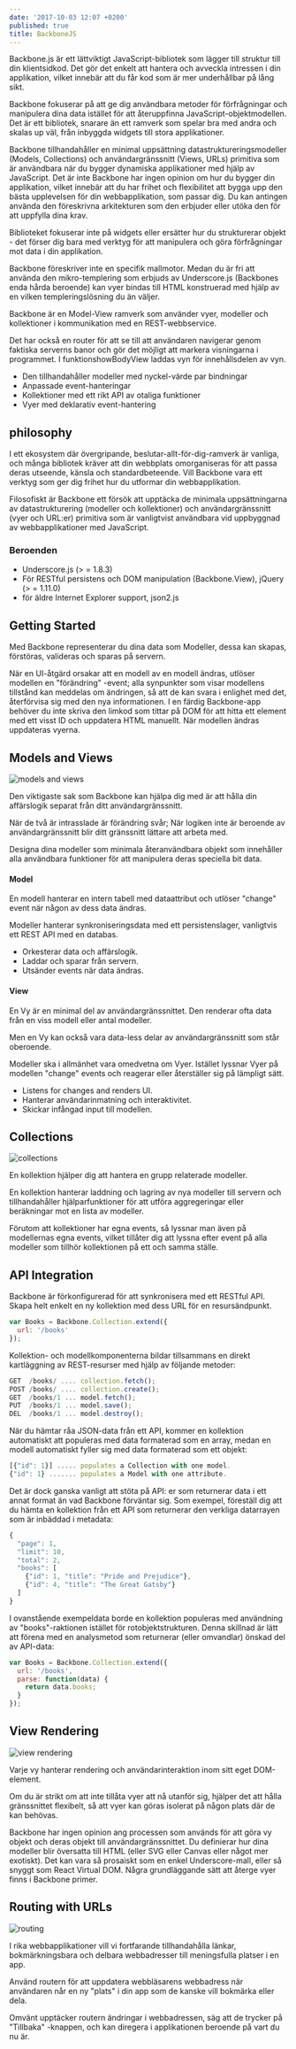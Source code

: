 ```yaml
---
date: '2017-10-03 12:07 +0200'
published: true
title: BackboneJS
---
```

Backbone.js är ett lättviktigt JavaScript-bibliotek som lägger till struktur till din klientsidkod. Det gör det enkelt att hantera och avveckla intressen i din applikation, vilket innebär att du får kod som är mer underhållbar på lång sikt.

Backbone fokuserar på att ge dig användbara metoder för förfrågningar och manipulera dina data istället för att återuppfinna JavaScript-objektmodellen. Det är ett bibliotek, snarare än ett ramverk som spelar bra med andra och skalas up väl, från inbyggda widgets till stora applikationer.

Backbone tillhandahåller en minimal uppsättning datastruktureringsmodeller (Models, Collections) och användargränssnitt (Views, URLs) primitiva som är användbara när du bygger dynamiska applikationer med hjälp av JavaScript. Det är inte Backbone har ingen opinion om hur du bygger din applikation, vilket innebär att du har frihet och flexibilitet att bygga upp den bästa upplevelsen för din webbapplikation, som passar dig. Du kan antingen använda den föreskrivna arkitekturen som den erbjuder eller utöka den för att uppfylla dina krav.

Biblioteket fokuserar inte på widgets eller ersätter hur du strukturerar objekt - det förser dig bara med verktyg för att manipulera och göra förfrågningar mot data i din applikation.

Backbone föreskriver inte en specifik mallmotor. Medan du är fri att använda den mikro-templering som erbjuds av Underscore.js (Backbones enda hårda beroende) kan vyer bindas till HTML konstruerad med hjälp av en vilken templeringslösning du än väljer.

Backbone är en Model-View ramverk som använder vyer, modeller och kollektioner i kommunikation med en REST-webbservice.

Det har också en router för att se till att användaren navigerar genom faktiska serverns banor och gör det möjligt att markera visningarna i programmet. I funktionshowBodyView laddas vyn för innehållsdelen av vyn.

* Den tillhandahåller modeller med nyckel-värde par bindningar  
* Anpassade event-hanteringar
* Kollektioner med ett rikt API av otaliga funktioner
* Vyer med deklarativ event-hantering 

## philosophy

I ett ekosystem där övergripande, beslutar-allt-för-dig-ramverk är vanliga, och många bibliotek kräver att din webbplats omorganiseras för att passa deras utseende, känsla och standardbeteende. Vill Backbone vara ett verktyg som ger dig frihet hur du utformar din webbapplikation.

Filosofiskt är Backbone ett försök att upptäcka de minimala uppsättningarna av datastrukturering (modeller och kollektioner) och användargränssnitt (vyer och URL:er) primitiva som är vanligtvist användbara vid uppbyggnad av webbapplikationer med JavaScript.


### Beroenden
* Underscore.js (> = 1.8.3)
* För RESTful persistens och DOM manipulation (Backbone.View), jQuery (> = 1.11.0) 
* för äldre Internet Explorer support, json2.js

## Getting Started
Med Backbone representerar du dina data som Modeller, dessa kan skapas, förstöras, valideras och sparas på servern. 

När en UI-åtgärd orsakar att en modell av en modell ändras, utlöser modellen en "förändring" -event; alla synpunkter som visar modellens tillstånd kan meddelas om ändringen, så att de kan svara i enlighet med det, återförvisa sig med den nya informationen. I en färdig Backbone-app behöver du inte skriva den limkod som tittar på DOM för att hitta ett element med ett visst ID och uppdatera HTML manuellt. När modellen ändras uppdateras vyerna.

## Models and Views


![models and views](http://backbonejs.org/docs/images/intro-model-view.svg)

Den viktigaste sak som Backbone kan hjälpa dig med är att hålla din affärslogik separat från ditt användargränssnitt.

När de två är intrasslade är förändring svår; När logiken inte är beroende av användargränssnitt blir ditt gränssnitt lättare att arbeta med.

Designa dina modeller som minimala återanvändbara objekt som innehåller alla användbara funktioner för att manipulera deras speciella bit data.

#### Model

En modell hanterar en intern tabell med dataattribut och utlöser "change" event när någon av dess data ändras.

Modeller hanterar synkroniseringsdata med ett persistenslager, vanligtvis ett REST API med en databas. 

* Orkesterar data och affärslogik.
* Laddar och sparar från servern.
* Utsänder events när data ändras.

#### View

En Vy är en minimal del av användargränssnittet. Den renderar ofta data från en viss modell eller antal modeller.

Men en Vy kan också vara data-less delar av användargränssnitt som står oberoende.

Modeller ska i allmänhet vara omedvetna om Vyer. Istället lyssnar Vyer på modellen "change" events och reagerar eller återställer sig på lämpligt sätt.

* Listens for changes and renders UI.
* Hanterar användarinmatning och interaktivitet.
* Skickar infångad input till modellen.

## Collections

![collections](http://backbonejs.org/docs/images/intro-collections.svg)

En kollektion hjälper dig att hantera en grupp relaterade modeller.

En kollektion hanterar laddning och lagring av nya modeller till servern och tillhandahåller hjälparfunktioner för att utföra aggregeringar eller beräkningar mot en lista av modeller.

Förutom att kollektioner har egna events, så lyssnar man även på modellernas egna events, vilket tillåter dig att lyssna efter event på alla modeller som tillhör kollektionen på ett och samma ställe.

## API Integration

Backbone är förkonfigurerad för att synkronisera med ett RESTful API. Skapa helt enkelt en ny kollektion med dess URL för en resursändpunkt.

```js
var Books = Backbone.Collection.extend({
  url: '/books'
});
```

Kollektion- och modellkomponenterna bildar tillsammans en direkt kartläggning av REST-resurser med hjälp av följande metoder:

```js
GET  /books/ .... collection.fetch();
POST /books/ .... collection.create();
GET  /books/1 ... model.fetch();
PUT  /books/1 ... model.save();
DEL  /books/1 ... model.destroy();
```

När du hämtar råa JSON-data från ett API, kommer en kollektion automatiskt att populeras med data formaterad som en array, medan en modell automatiskt fyller sig med data formaterad som ett objekt:

```js
[{"id": 1}] ..... populates a Collection with one model.
{"id": 1} ....... populates a Model with one attribute.
```

Det är dock ganska vanligt att stöta på API: er som returnerar data i ett annat format än vad Backbone förväntar sig. Som exempel, föreställ dig att du hämta en kollektion från ett API som returnerar den verkliga datarrayen som är inbäddad i metadata:

```js
{
  "page": 1,
  "limit": 10,
  "total": 2,
  "books": [
    {"id": 1, "title": "Pride and Prejudice"},
    {"id": 4, "title": "The Great Gatsby"}
  ]
}
```

I ovanstående exempeldata borde en kollektion populeras med användning av "books"-raktionen istället för rotobjektstrukturen. Denna skillnad är lätt att förena med en analysmetod som returnerar (eller omvandlar) önskad del av API-data:

```js
var Books = Backbone.Collection.extend({
  url: '/books',
  parse: function(data) {
    return data.books;
  }
});
```

## View Rendering

![view rendering](http://backbonejs.org/docs/images/intro-views.svg)

Varje vy hanterar rendering och användarinteraktion inom sitt eget DOM-element.

Om du är strikt om att inte tillåta vyer att nå utanför sig, hjälper det att hålla gränssnittet flexibelt, så att vyer kan göras isolerat på någon plats där de kan behövas.

Backbone har ingen opinion ang processen som används för att göra vy objekt och deras objekt till användargränssnittet. Du definierar hur dina modeller blir översatta till HTML (eller SVG eller Canvas eller något mer exotiskt). Det kan vara så prosaiskt som en enkel Underscore-mall, eller så snyggt som React Virtual DOM. Några grundläggande sätt att återge vyer finns i Backbone primer.

## Routing with URLs

![routing](http://backbonejs.org/docs/images/intro-routing.svg)

I rika webbapplikationer vill vi fortfarande tillhandahålla länkar, bokmärkningsbara och delbara webbadresser till meningsfulla platser i en app. 

Använd routern för att uppdatera webbläsarens webbadress när användaren når en ny "plats" i din app som de kanske vill bokmärka eller dela.

Omvänt upptäcker routern ändringar i webbadressen, säg att de trycker på "Tillbaka" -knappen, och kan diregera i applikationen beroende på vart du nu är.
